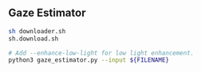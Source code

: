 ## Gaze Estimator

```sh
sh downloader.sh
sh.download.sh

# Add --enhance-low-light for low light enhancement.
python3 gaze_estimator.py --input ${FILENAME}
```